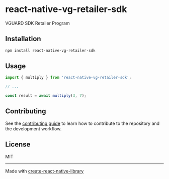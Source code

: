 # react-native-vg-retailer-sdk

VGUARD SDK Retailer Program

## Installation

```sh
npm install react-native-vg-retailer-sdk
```

## Usage

```js
import { multiply } from 'react-native-vg-retailer-sdk';

// ...

const result = await multiply(3, 7);
```

## Contributing

See the [contributing guide](CONTRIBUTING.md) to learn how to contribute to the repository and the development workflow.

## License

MIT

---

Made with [create-react-native-library](https://github.com/callstack/react-native-builder-bob)
